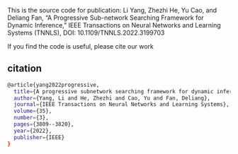 This is the source code for publication: Li Yang, Zhezhi He, Yu Cao, and Deliang Fan, “A Progressive Sub-network Searching Framework for Dynamic Inference,” IEEE Transactions on Neural Networks and Learning Systems (TNNLS), DOI: 10.1109/TNNLS.2022.3199703

If you find the code is useful, please cite our work
## citation
```bash
@article{yang2022progressive,
  title={A progressive subnetwork searching framework for dynamic inference},
  author={Yang, Li and He, Zhezhi and Cao, Yu and Fan, Deliang},
  journal={IEEE Transactions on Neural Networks and Learning Systems},
  volume={35},
  number={3},
  pages={3809--3820},
  year={2022},
  publisher={IEEE}
}
```
